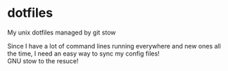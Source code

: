 # dotfiles
My unix dotfiles managed by git stow

Since I have a lot of command lines running everywhere and new ones all the time, I need an easy way to sync my config files!  
GNU stow to the resuce!
